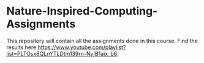# Nature-Inspired-Computing-Assignments
This repository will contain all the assignments done in this course.
Find the results here
https://www.youtube.com/playlist?list=PLTOsx8QLnYTLDtm139rn-NyIB1aix_b6_
